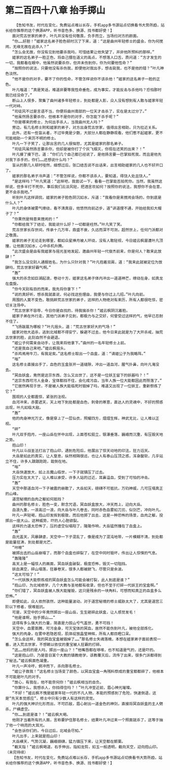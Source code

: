 # 第二百四十八章 抬手掷山
        【告知书友，时代在变化，免费站点难以长存，手机app多书源站点切换看书大势所趋，站长给你推荐的这个换源APP，听书音色多、换源、找书都好使！】
       面对荒古世家的弟子，叶凡并没有任何敬畏，负手而立，当场扫对方的颜面。
       “你……好胆！”姬家这名弟子脸色顿时沉了下来，道：“这是曲州年轻修士的盛会，你为何搅闹，无缘无故在此杀人？”
       “怎么会无故，你没有见到他要杀我吗，可惜结果让他失望了，并非他所预料的那样。”
       姬家的这名弟子一脸正色，将自己摆在道义的高点，不想落人口舌，质问道：“方才发生的一切，我都看在眼中，他虽然说要杀你，但并未伤到你，你为何要他性命？”
       “按照你的说法，只要他没有杀伤我，即便他对我出手，想击毙我，也不是他的错？”叶凡神色淡然。
       “他不是你的对手，要不了你的性命，不管怎样说你不该杀他！”姬家的这名弟子一脸的正色。
       叶凡嗤道：“真是笑话，难道非要等我性命垂危，成为事实，才能反击与杀他吗？恐怕那时我已经没命了。”
       断山上人很多，聚集了曲州诸多年轻修士，到处都是人影，众人没有想到有人敢与姬家年轻一代对峙。
       “司徒风不过是言语不当，你便将曲州南部的一位天才击杀了，实在是太过分了。”
       “他虽然扬言要杀你，但根本不是你的对手，你怎能下杀手呢？”
       “你是哪来的修士，为何出手杀人，当我曲州无人吗？”
       旁边，有几名修士附和姬家的弟子，对方出身荒古世家，值得出言相助，只为拉近关系。
       此外，还有一些盲从者，不过毕竟是少数，大部分人都在静静观看，他们惹不起姬家，更不可能相助一个来历不明的修士。
       叶凡一下子笑了，让那出言的几人很恼怒，尤其是姬家的那名弟子。
       “司徒风虽然扬言要杀你，但却是被你打了个灰飞烟灭，你现在还笑的出来？！”
       叶凡摸了摸下巴，道：“你们几个自己都已经说了，是他扬言要一巴掌拍死我，而且是他先对我下杀手的，你们……还想说什么吗？”
       盲从的那几人顿时哑然，细想过后，张口结舌说不出话来，出言相助姬家的几人也不好开口了。
       姬家的那名弟子冷声道：“不管怎样说，你都不该杀人，要知道，得饶人处且饶人。”
       “是这样吗？”叶凡笑道：“这样吧，我尝试一下，看看一巴掌能否拍死你。当然，我虽然这样说，但多半打不死你，事后我们云淡风轻，把酒言欢如何？按照你的说法，我想你不会在意，更不会杀我吧。”
       听到叶凡这样调侃，姬家的弟子脸色阴沉如水，斥道：“我看你是来搅闹会场的，你到底是什么人？”
       叶凡的身体被雾气缭绕，看不清真容，他悠然向前迈步，道“讲道理不通，开始给我扣大帽子了？”
       “你果然是特意来搅闹的！”
       “你都给我下了结论，我能说什么好？一切都是枉然。”叶凡笑了笑。
       荒古世家长存世间，传承十几万年，鼎盛不衰，久远而深不可测，超然世上，任何门派都对之敬畏。
       姬家的弟子无论走到哪里，都如众星捧月被人环绕，没有人敢轻视，今日姬云枫屡遭叶凡顶撞，让他面沉如水，心中杀机升腾。
       “此次盛会是由有我姬家与摇光圣地发起，邀曲州年轻一代俊杰前来，你是何人？敢来此放肆！”
       “我怎么没见别人通报姓名，为什么只针对我？”叶凡抱着双肩，道：“我来此就被定位为放肆吗，荒古世家好霸气啊。”
       “轰”
       强大的杀念如巨湖起浪，卷动十方，姬家这名弟子体内冲出一道道神芒，缭绕在身，如真龙在盘旋。
       “你今天别有目的而来，我先将你拿下！”
       “说的真好听，想杀我就直说，何必找这些理由，我便与你过上几招。”叶凡向前。
       周围的人莫不变色，敢挑衅荒古世家的弟子，这样的人物绝对有来历，所有人都很吃惊，密切关注场中。
       “荒古世家不容辱，今日你是自找的，待我擒杀你！”姬云枫阴沉着脸。
       姬家子弟在外行走，其他门派弟子见到，都极力与之交好，何曾受过这样的气，他早已忍耐不住了。
       “飞扬跋扈为哪般？”叶凡摇头，道：“荒古世家好大的气场！”
       姬家对他大追杀，逃到北域都不得安宁，躲避不过去，他今日来此就是为了大开杀戒，抽荒古世家的脸，此刻自然不会避退。
       “姬公子何需亲自动手，让我来将他拿下。”曲州的一名年轻修士上前。
       “还是我自己来吧。”姬云枫摇头。
       “杀鸡焉用牛刀，有我足矣。”这名修士取出一个血盒，道：“请姬公子为我略阵。”
       “嗡”
       这名修士直接出手了，血色的玉盒张开一道缝隙，冲出一道血河，腥气扑鼻，向叶凡淹没去。
       “冥血妖盒，竟然是这宗东西，怎么又出世了，这不是一位妖王留下的妖器吗？！”
       “这宗东西可污人金身，宝体都挡不住，会化成污血，当年人族一位大能都因此而殒落了。”
       “它居然再现于世，不是被人族大能临死时毁掉了吗，难道又出现了一位妖王，重新祭炼了它？”
       围观的人全都震惊，紧张的注视。
       血河冲来，赤雾遮天，天上地下到处都是血色，刺骨的寒意，直达人的灵魂中，不好的预感出现，叶凡如临大敌。
       “轰”
       他的肉身神光万丈，像是穿上了一层仙衣，照耀四方，熠熠生辉，神武无比，让人难以正视。
       “砰”
       叶凡双手抱月，一座山岳在怀中出现，上面苍松挺立，银瀑垂落，巍峨而沉重，有压毁天地之势。
       抱山印！
       叶凡以斗战圣法打出了抱山印，遇到危险后，他展出了惊天动地的印法，狂力滔天。
       大岳是如此的真实，让人窒息，纵然相隔很远，也让人有泰山压顶之感，浑身酸软，几乎站立不住，许多人踉踉跄跄，栽倒在地。
       “嗡”
       大岳快速放大，如上古魔山临世，一下子就镇压了过去。
       压力实在太大了，让人难以承受，许多人站的过近，耳鼻溢血，受到了可怕的冲击。
       “轰”
       天空中那道血河一下子被震的崩散了，大岳如天，磅礴不可抵抗，万钧神威，几可压塌真正的山峰。
       道宫秘境的血肉之躯如何抵挡？
       曲州的那名修士，脸色一变，默念咒语，冥血妖盒放大，冲天而上，迎向大岳。
       血浪九重，一浪高过一浪，向大岳与叶凡卷去，同时赤色血雾如刀刃、似剑芒，冲向叶凡。
       叶凡一声轻喝，抱山印发挥到极致，而后他掷了出去，这是一种恐怖的场景，血肉之躯，投掷出一座大山，这种威势，吓的人心胆欲裂。
       这样的力道太恐怖了，压的虚空似塌陷了，隆隆作响，大岳猛然撞在了血盒上。
       “轰”
       血光盖天，风暴肆虐，天空中一下子混乱了，像是成为了混沌地带，一片模糊不清，到处都是能量狂涛，到处都是光芒。
       “咔嚓”
       被掷出去的山岳崩塌了，而那个血盒也碎裂了，在空中同时毁坏，传出让人惊悚的气息。
       “轰隆隆”
       高天上是一幅惊人的画面，冥血妖盒破裂，极度恐怖，毁灭一切阻挡。
       妖血满空，碎山塌落，狂暴卷天，很多人都被掀飞，尽管只是余波。
       “这太可怕了！”
       “一代妖族大能祭炼成的冥血妖盒怎么可能会被打裂，此人到底是谁？”
       “抱山印，为北域绝学，几个大教与圣地都有收录，但也不至于打碎一代妖王的宝盒啊。”
       “你们错了，冥血妖盒被人族大能摧毁，这只是残余的一块角料，可想而知真正的血盒多么恐怖。”
       即便如此，众人依然骇然，这种能量波动，对于道宫秘境的修士威胁太大了，尤其是道宫三阶以下修者，很难抵抗。
       可是，天空中的少年竟然掷出一座山岳，生生砸碎此妖盒，让人感觉发毛！
       “他是谁啊，抬手掷山……”
       这得有多么强大的力量，简直是力拔山兮气盖世，勇不可挡！
       天空中，血雾蒸腾，可污金身，可灭宝体的冥血，居然不能伤到叶凡，被他全部炼化。
       强大的肉身，在雾中若隐若现，肌体绽放晶莹神辉，所有人都目瞪口呆。
       “怎么会这样，我的冥血宝盒被毁掉了……”那名修士失魂落魄，本想在姬家弟子面前表现一番，进入荒古世家，不想赖以依仗的重宝被人狂霸的打碎。
       “这……他妈的是人吗，掷出一座山？！”他嘴唇都在哆嗦，也不知道是气的，还是吓的。
       “这是抱山印，乃是昔日某个大教的镇教绝学，该教覆灭后，流传了出来，很多门派都得到了秘法。”姬云枫面色凝重。
       叶凡一声冷哼，俯冲而下，杀向那名修士。
       “姬公子救我！”这名修士当场变了颜色，以冥血宝盒一角残料祭成的重宝都都碎了，他根本不可能是叶凡的对手。
       “放心，有我在，他不能奈何你！”姬云枫相当的自负。
       “你算什么，我想杀人，你挡得住吗？！”叶凡冲至近前，眉心神光璀璨。
       “不好！”姬云枫不愧是姬家年轻一代的不凡人物，本能的预感到了危险，快速倒退，这是“先天本觉感应”，修士中只有少数人有这样的灵觉。
       叶凡的强大神识化形而出，不可匹敌，眉心射出一道金色的神剑，直接将冥血妖盒的主人劈杀，尸横虚空。
       “你……到底是谁？！”姬云枫大喝。
       他刚才当着所有的人面，言称要护住那名修士，结果叶凡冲过来一个照面就杀了，这等于抽了他一个响亮的大耳光。
       “会告诉你们的，今日过后，北域会尽知。”
       叶凡出手，上来就是抱山印！
       大岳横天，气势沉凝，巍峨磅礴，猛力镇压下来，让天空都在颤栗。
       “截天指！”姬云枫喝道，右手伸出，指如龙剪，如玉一般透明，截向天空，迎向抱山印。（未完待续）
       【告知书友，时代在变化，免费站点难以长存，手机app多书源站点切换看书大势所趋，站长给你推荐的这个换源APP，听书音色多、换源、找书都好使！】